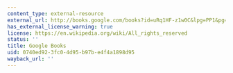 ```yaml
---
content_type: external-resource
external_url: http://books.google.com/books?id=uRq1HF-z1w0C&lpg=PP1&pg=PA44#v=onepage&q&f=false
has_external_license_warning: true
license: https://en.wikipedia.org/wiki/All_rights_reserved
status: ''
title: Google Books
uid: 0740ed92-3fc0-4d95-b97b-e4f4a1898d95
wayback_url: ''
---
```

